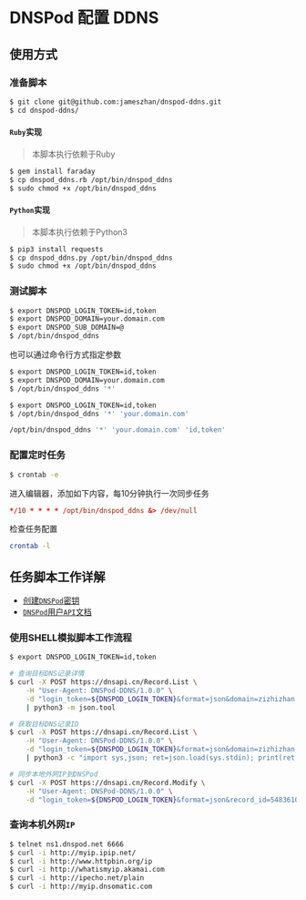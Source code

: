 # DNSPod 配置 DDNS

## 使用方式

### 准备脚本

```bash
$ git clone git@github.com:jameszhan/dnspod-ddns.git
$ cd dnspod-ddns/
```

#### `Ruby`实现

> 本脚本执行依赖于Ruby

```bash
$ gem install faraday
$ cp dnspod_ddns.rb /opt/bin/dnspod_ddns
$ sudo chmod +x /opt/bin/dnspod_ddns
```

#### `Python`实现

> 本脚本执行依赖于Python3

```bash
$ pip3 install requests
$ cp dnspod_ddns.py /opt/bin/dnspod_ddns
$ sudo chmod +x /opt/bin/dnspod_ddns
```

### 测试脚本

```bash
$ export DNSPOD_LOGIN_TOKEN=id,token
$ export DNSPOD_DOMAIN=your.domain.com
$ export DNSPOD_SUB_DOMAIN=@
$ /opt/bin/dnspod_ddns
```

也可以通过命令行方式指定参数

```bash
$ export DNSPOD_LOGIN_TOKEN=id,token
$ export DNSPOD_DOMAIN=your.domain.com
$ /opt/bin/dnspod_ddns '*'
```

```bash
$ export DNSPOD_LOGIN_TOKEN=id,token
$ /opt/bin/dnspod_ddns '*' 'your.domain.com'
```

```bash
/opt/bin/dnspod_ddns '*' 'your.domain.com' 'id,token'
```

### 配置定时任务

```bash
$ crontab -e
```

进入编辑器，添加如下内容，每10分钟执行一次同步任务

```conf
*/10 * * * * /opt/bin/dnspod_ddns &> /dev/null
```

检查任务配置

```bash
crontab -l
```

## 任务脚本工作详解

- [创建`DNSPod`密钥](https://console.dnspod.cn/account/token)
- [`DNSPod`用户`API`文档](https://www.dnspod.cn/docs/index.html)

### 使用SHELL模拟脚本工作流程

```bash
$ export DNSPOD_LOGIN_TOKEN=id,token

# 查询目标DNS记录详情
$ curl -X POST https://dnsapi.cn/Record.List \
    -H "User-Agent: DNSPod-DDNS/1.0.0" \
    -d "login_token=${DNSPOD_LOGIN_TOKEN}&format=json&domain=zizhizhan.com&record_type=A&sub_domain=@" \
    | python3 -m json.tool

# 获取目标DNS记录ID
$ curl -X POST https://dnsapi.cn/Record.List \
    -H "User-Agent: DNSPod-DDNS/1.0.0" \
    -d "login_token=${DNSPOD_LOGIN_TOKEN}&format=json&domain=zizhizhan.com&record_type=A&sub_domain=@" \
    | python3 -c "import sys,json; ret=json.load(sys.stdin); print(ret.get('records', [{}])[0].get('id', ''))"

# 同步本地外网IP到DNSPod
$ curl -X POST https://dnsapi.cn/Record.Modify \
    -H "User-Agent: DNSPod-DDNS/1.0.0" \
    -d "login_token=${DNSPOD_LOGIN_TOKEN}&format=json&record_id=548361017&value=8.8.8.8&domain=zizhizhan.com&sub_domain=@&record_type=A&record_line=默认"
```

### 查询本机外网`IP`

```bash
$ telnet ns1.dnspod.net 6666
$ curl -i http://myip.ipip.net/
$ curl -i http://www.httpbin.org/ip
$ curl -i http://whatismyip.akamai.com
$ curl -i http://ipecho.net/plain
$ curl -i http://myip.dnsomatic.com
```